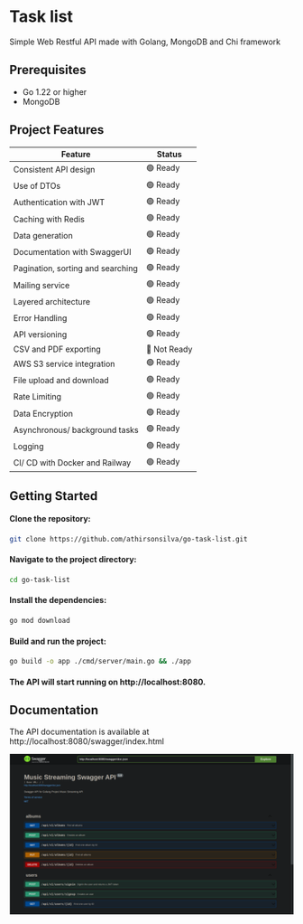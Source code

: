 # Task list

Simple Web Restful API made with Golang, MongoDB and Chi framework

## Prerequisites

- Go 1.22 or higher
- MongoDB 

## Project Features

| Feature                           | Status       |
|-----------------------------------|--------------|
| Consistent API design             | 🟢 Ready     |
| Use of DTOs                       | 🟢 Ready     |
| Authentication with JWT           | 🟢 Ready     |
| Caching with Redis                | 🟢 Ready     |
| Data generation                   | 🟢 Ready     |
| Documentation with SwaggerUI      | 🟢 Ready     |
| Pagination, sorting and searching | 🟢 Ready     |
| Mailing service                   | 🟢 Ready     |
| Layered architecture              | 🟢 Ready     |
| Error Handling                    | 🟢 Ready     |
| API versioning                    | 🟢 Ready     |
| CSV and PDF exporting             | 🔴 Not Ready |
| AWS S3 service integration        | 🟢 Ready     |
| File upload and download          | 🟢 Ready     |
| Rate Limiting                     | 🟢 Ready     |
| Data Encryption                   | 🟢 Ready     |
| Asynchronous/ background tasks    | 🟢 Ready     |
| Logging                           | 🟢 Ready     |
| CI/ CD with Docker and Railway    | 🟢 Ready     |


## Getting Started

#### Clone the repository:

```bash
git clone https://github.com/athirsonsilva/go-task-list.git
```

#### Navigate to the project directory:

```bash
cd go-task-list
```

#### Install the dependencies:

```bash
go mod download
```

#### Build and run the project:

```bash
go build -o app ./cmd/server/main.go && ./app
```

#### The API will start running on http://localhost:8080.

## Documentation

The API documentation is available at http://localhost:8080/swagger/index.html

![Swagger UI](swagger.png)
